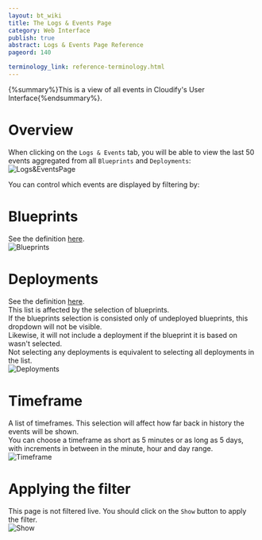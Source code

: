```yaml
---
layout: bt_wiki
title: The Logs & Events Page
category: Web Interface
publish: true
abstract: Logs & Events Page Reference
pageord: 140

terminology_link: reference-terminology.html
---
```

{%summary%}This is a view of all events in Cloudify's User Interface{%endsummary%}.

# Overview
When clicking on the `Logs & Events` tab, you will be able to view the last 50 events aggregated from all `Blueprints` and `Deployments`:<br/>
![Logs&EventsPage](/guide/images/ui/ui-logsNevents-overview.png)


You can control which events are displayed by filtering by:

# Blueprints
See the definition [here]({{page.terminology_link}}#blueprint).<br/>
![Blueprints](/guide/images/ui/ui-logsNevents-blueprint-selection.png)

# Deployments
See the definition [here]({{page.terminology_link}}#deployment).<br/>
This list is affected by the selection of blueprints. <br/>
If the blueprints selection is consisted only of undeployed blueprints, this dropdown will not be visible.<br/>
Likewise, it will not include a deployment if the blueprint it is based on wasn't selected.<br/>
Not selecting any deployments is equivalent to selecting all deployments in the list.<br/>
![Deployments](/guide/images/ui/ui-logsNevents-deployment-selection.png)

# Timeframe
A list of timeframes. This selection will affect how far back in history the events will be shown.<br/>
You can choose a timeframe as short as 5 minutes or as long as 5 days, with increments in between in the minute, hour and day range.<br/>
![Timeframe](/guide/images/ui/ui-logsNevents-timeframe-selection.png)

# Applying the filter
This page is not filtered live. You should click on the `Show` button to apply the filter.<br/>
![Show](/guide/images/ui/ui-logsNevents-show.png)

